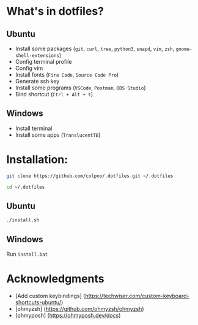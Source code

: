 # What's in dotfiles?

## Ubuntu

- Install some packages (`git`, `curl`, `tree`, `python3`, `snapd`, `vim`, `zsh`, `gnome-shell-extensions`)
- Config terminal profile
- Config vim
- Install fonts (`Fira Code`, `Source Code Pro`)
- Generate ssh key
- Install some programs (`VSCode`, `Postman`, `OBS Studio`)
- Bind shortcut (`Ctrl + Alt + t`)

## Windows

- Install terminal
- Install some apps (`TranslucentTB`)



# Installation:

```bash
git clone https://github.com/colpno/.dotfiles.git ~/.dotfiles
```

```bash
cd ~/.dotfiles
```

## Ubuntu

```bash
./install.sh
```

## Windows

Run `install.bat`



# Acknowledgments

- [Add custom keybindings] (https://techwiser.com/custom-keyboard-shortcuts-ubuntu/)
- [ohmyzsh] (https://github.com/ohmyzsh/ohmyzsh)
- [ohmyposh] (https://ohmyposh.dev/docs)
